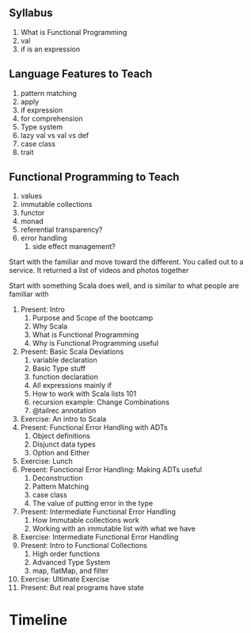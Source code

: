## Syllabus
1. What is Functional Programming
1. val
1. if is an expression

## Language Features to Teach
1. pattern matching
1. apply
1. if expression
1. for comprehension
1. Type system
1. lazy val vs val vs def
1. case class
1. trait


## Functional Programming to Teach
1. values
1. immutable collections
1. functor
1. monad
1. referential transparency?
1. error handling
    1. side effect management?
    
    
Start with the familiar and move toward the different.
You called out to a service.  It returned a list of videos and photos together

Start with something Scala does well, and is similar to what people are familiar with

1. Present: Intro
    1. Purpose and Scope of the bootcamp
    1. Why Scala
    1. What is Functional Programming
    1. Why is Functional Programming useful
1. Present: Basic Scala Deviations
    1. variable declaration
    1. Basic Type stuff
    1. function declaration
    1. All expressions mainly if
    1. How to work with Scala lists 101
    1. recursion example: Change Combinations
    1. @tailrec annotation
1. Exercise: An intro to Scala  
1. Present: Functional Error Handling with ADTs
    1. Object definitions
    1. Disjunct data types
    1. Option and Either
1. Exercise: Lunch
1. Present: Functional Error Handling: Making ADTs useful
    1. Deconstruction
    1. Pattern Matching
    1. case class
    1. The value of putting error in the type
1. Present: Intermediate Functional Error Handling
    1. How Immutable collections work
    1. Working with an immutable list with what we have
1. Exercise: Intermediate Functional Error Handling
1. Present: Intro to Functional Collections
    1. High order functions
    1. Advanced Type System
    1. map, flatMap, and filter
1. Exercise: Ultimate Exercise
1. Present: But real programs have state

# Timeline


    